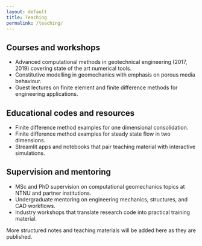 ```yaml
---
layout: default
title: Teaching
permalink: /teaching/
---
```


## Courses and workshops

- Advanced computational methods in geotechnical engineering (2017, 2019) covering state of the art numerical tools.
- Constitutive modelling in geomechanics with emphasis on porous media behaviour.
- Guest lectures on finite element and finite difference methods for engineering applications.

## Educational codes and resources

- Finite difference method examples for one dimensional consolidation.
- Finite difference method examples for steady state flow in two dimensions.
- Streamlit apps and notebooks that pair teaching material with interactive simulations.

## Supervision and mentoring

- MSc and PhD supervision on computational geomechanics topics at NTNU and partner institutions.
- Undergraduate mentoring on engineering mechanics, structures, and CAD workflows.
- Industry workshops that translate research code into practical training material.

More structured notes and teaching materials will be added here as they are published.
